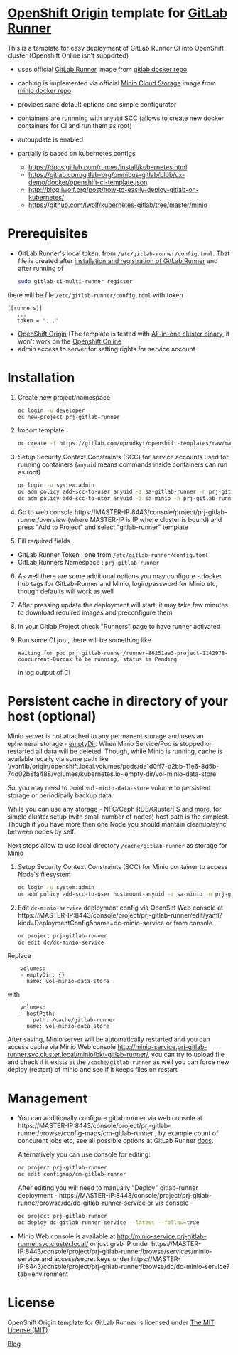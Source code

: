 [OpenShift Origin](https://www.openshift.org/) template for [GitLab Runner](https://gitlab.com/gitlab-org/gitlab-ci-multi-runner)
==============

This is a template for easy deployment of GitLab Runner CI into OpenShift cluster (Openshift Online isn't supported) 

 - uses official [GitLab Runner](https://gitlab.com/gitlab-org/gitlab-ci-multi-runner) image from [gitlab docker repo](https://hub.docker.com/r/gitlab/gitlab-runner/) 
 - caching is implemented via official [Minio Cloud Storage](https://www.minio.io/) image from [minio docker repo](https://hub.docker.com/r/minio/minio/)
 - provides sane default options and simple configurator
 - containers are runnning with `anyuid` SCC (allows to create new docker containers for CI and run them as root)
 - autoupdate is enabled 
 - partially is based on kubernetes configs 
	
	- https://docs.gitlab.com/runner/install/kubernetes.html
	- https://gitlab.com/gitlab-org/omnibus-gitlab/blob/ux-demo/docker/openshift-ci-template.json
	- http://blog.lwolf.org/post/how-to-easily-deploy-gitlab-on-kubernetes/
	- https://github.com/lwolf/kubernetes-gitlab/tree/master/minio

Prerequisites 
==============

 - GitLab Runner's local token, from `/etc/gitlab-runner/config.toml`. That file is created after 
 [installation and registration of GitLab Runner](https://docs.gitlab.com/runner/install/)
 and after running of 
	```sh
	sudo gitlab-ci-multi-runner register
	```
 there will be file `/etc/gitlab-runner/config.toml` with token 
 ```
[[runners]]
	...
	token = "..."
 ```

 - [OpenShift Origin](https://www.openshift.org/) (The template is tested with [All-in-one cluster binary](https://github.com/openshift/origin/blob/master/docs/cluster_up_down.md), it won't work on the [Openshift Online](https://www.openshift.com/) 
 - admin access to server for setting rights for service account 


Installation
==============

1. Create new project/namespace 

	```sh
	oc login -u developer
	oc new-project prj-gitlab-runner
	```

2. Import template

	```sh
	oc create -f https://gitlab.com/oprudkyi/openshift-templates/raw/master/gitlab-runner/gitlab-runner.yaml -n prj-gitlab-runner
	```

3. Setup Security Context Constraints (SCC) for service accounts used for running containers (`anyuid` means commands inside containers can run as root)

	```sh
	oc login -u system:admin
	oc adm policy add-scc-to-user anyuid -z sa-gitlab-runner -n prj-gitlab-runner
	oc adm policy add-scc-to-user anyuid -z sa-minio -n prj-gitlab-runner
	```

4. Go to web console https://MASTER-IP:8443/console/project/prj-gitlab-runner/overview (where MASTER-IP is IP where cluster is bound) and press "Add to Project" and select "gitlab-runner" template

5. Fill required fields
  - GitLab Runner Token : one from `/etc/gitlab-runner/config.toml`
  - GitLab Runners Namespace : `prj-gitlab-runner`

6. As well there are some additional options you may configure - docker hub tags for GitLab-Runner and Minio, login/password for Minio etc, though defaults will work as well

7. After pressing update the deployment will start, it may take few minutes to download required images and preconfigure them 

8. In your Gitlab Project check "Runners" page to have runner activated 

9. Run some CI job , there will be something like 

	```
	Waiting for pod prj-gitlab-runner/runner-86251ae3-project-1142978-concurrent-0uzqax to be running, status is Pending
	```
	in log output of CI 


Persistent cache in directory of your host (optional)
==============

Minio server is not attached to any permanent storage and uses an ephemeral storage - [emptyDir](http://kubernetes.io/docs/user-guide/volumes/#emptydir). When Minio Service/Pod is stopped or restarted all data will be deleted. 
Though, while Minio is running, cache is available locally via some path like '/var/lib/origin/openshift.local.volumes/pods/de1d0ff7-d2bb-11e6-8d5b-74d02b8fa488/volumes/kubernetes.io~empty-dir/vol-minio-data-store'

So, you may need to point `vol-minio-data-store` volume to persistent storage or periodically backup data.

While you can use any storage - NFC/Ceph RDB/GlusterFS and [more](https://docs.openshift.org/latest/install_config/persistent_storage/index.html), 
for simple cluster setup (with small number of nodes) host path is the simplest. Though if you have more then one Node you should mantain cleanup/sync between nodes by self. 

Next steps allow to use local directory `/cache/gitlab-runner` as storage for Minio 

1. Setup Security Context Constraints (SCC) for Minio container to access Node's filesystem

	```sh
	oc login -u system:admin
	oc adm policy add-scc-to-user hostmount-anyuid -z sa-minio -n prj-gitlab-runner
	```
2. Edit `dc-minio-service` deployment config via OpenSift Web console 
at https://MASTER-IP:8443/console/project/prj-gitlab-runner/edit/yaml?kind=DeploymentConfig&name=dc-minio-service 
or from console 
	```sh
	oc project prj-gitlab-runner
	oc edit dc/dc-minio-service
	```

  Replace 
  ```
      volumes:
      - emptyDir: {}
        name: vol-minio-data-store
  ```

  with 
  ```
      volumes:
      - hostPath: 
          path: /cache/gitlab-runner
        name: vol-minio-data-store
  ```

  After saving, Minio server will be automatically restarted and you can access cache via 
  Minio Web console http://minio-service.prj-gitlab-runner.svc.cluster.local/minio/bkt-gitlab-runner/, 
  you can try to upload file and check if it exists at the `/cache/gitlab-runner`
  as well you can force new deploy (restart) of minio and see if it keeps files on restart


Management
==============

- You can additionally configure gitlab runner via web console at https://MASTER-IP:8443/console/project/prj-gitlab-runner/browse/config-maps/cm-gitlab-runner , by example count of concurent jobs etc, see all possible options at GitLab Runner [docs](https://docs.gitlab.com/runner/configuration/advanced-configuration.html).

	Alternatively you can use console for editing:
	```sh
	oc project prj-gitlab-runner
	oc edit configmap/cm-gitlab-runner
	```

	After editing you will need to manually "Deploy" gitlab-runner deployment - https://MASTER-IP:8443/console/project/prj-gitlab-runner/browse/dc/dc-gitlab-runner-service or via console 
	```sh
	oc project prj-gitlab-runner
	oc deploy dc-gitlab-runner-service --latest --follow=true
	```

- Minio Web console is available at http://minio-service.prj-gitlab-runner.svc.cluster.local/ or just grab IP under https://MASTER-IP:8443/console/project/prj-gitlab-runner/browse/services/minio-service and access/secret keys under https://MASTER-IP:8443/console/project/prj-gitlab-runner/browse/dc/dc-minio-service?tab=environment

License
==============

OpenShift Origin template for GitLab Runner is licensed under [The MIT License (MIT)](LICENSE).

[Blog](http://oleksii-prudkyi.blogspot.com/2017/01/openshift-origin-template-for-gitlab-runner.html)
